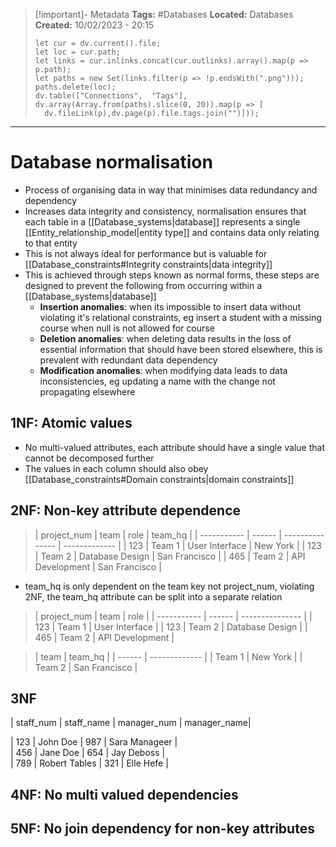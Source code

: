 > [!important]- Metadata
> **Tags:** #Databases 
> **Located:** Databases
> **Created:** 10/02/2023 - 20:15
> ```dataviewjs
>let cur = dv.current().file;
>let loc = cur.path;
>let links = cur.inlinks.concat(cur.outlinks).array().map(p => p.path);
>let paths = new Set(links.filter(p => !p.endsWith(".png")));
>paths.delete(loc);
>dv.table(["Connections",  "Tags"], dv.array(Array.from(paths).slice(0, 20)).map(p => [
>   dv.fileLink(p),dv.page(p).file.tags.join("")]));
> ```

___
# Database normalisation

- Process of organising data in way that minimises data redundancy and dependency
- Increases data integrity and consistency, normalisation ensures that each table in a [[Database_systems|database]] represents a single [[Entity_relationship_model|entity type]] and contains data only relating to that entity 
- This is not always ideal for performance but is valuable for  [[Database_constraints#Integrity constraints|data integrity]]
- This is achieved through steps known as normal forms, these steps are designed to prevent the following from occurring within a [[Database_systems|database]]
	- **Insertion anomalies**: when its impossible to insert data without violating it's relational constraints, eg insert a student with a missing course when null is not allowed for course 
	- **Deletion anomalies**: when deleting data results in the loss of essential information that should have been stored elsewhere, this is prevalent with redundant data dependency 
	- **Modification anomalies**: when modifying data leads to data inconsistencies, eg updating a name with the change not propagating elsewhere
## 1NF: Atomic values
- No multi-valued attributes, each attribute should have a single value that cannot be decomposed further
- The values in each column should also obey [[Database_constraints#Domain constraints|domain constraints]]

## 2NF: Non-key attribute dependence 

> | project_num | team   | role            | team_hq       |
| ----------- | ------ | --------------- | ------------- |
| 123         | Team 1 | User Interface  | New York      |
| 123         | Team 2 | Database Design | San Francisco |
| 465         | Team 2 | API Development | San Francisco |

- team_hq is only dependent on the team key not project_num, violating 2NF, the team_hq attribute can be split into a separate relation

> | project_num | team   | role            |
| ----------- | ------ | --------------- |
| 123         | Team 1 | User Interface  |
| 123         | Team 2 | Database Design |
| 465         | Team 2 | API Development |

> | team   | team_hq       |
| ------ | ------------- |
| Team 1 | New York      |
| Team 2 | San Francisco |

## 3NF
 | staff_num | staff_name | manager_num | manager_name|
 
| 123 | John Doe | 987 | Sara Manageer |  
| 456 | Jane Doe | 654 | Jay Deboss |  
| 789 | Robert Tables | 321 | Elle Hefe |  


## 4NF: No multi valued dependencies


## 5NF: No join dependency for non-key attributes
